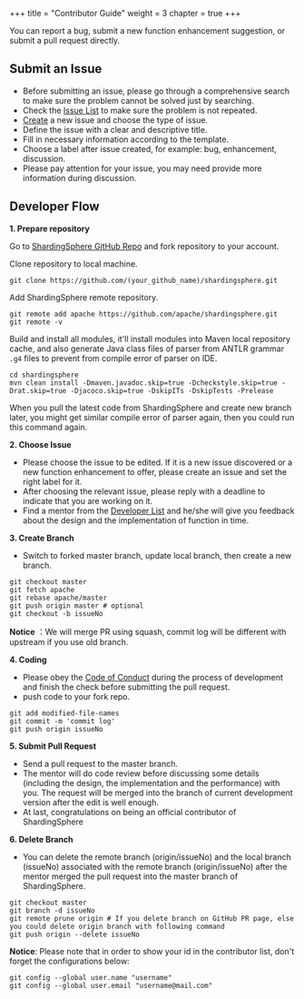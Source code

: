 +++
title = "Contributor Guide"
weight = 3
chapter = true
+++

You can report a bug, submit a new function enhancement suggestion, or submit a pull request directly.

## Submit an Issue

 - Before submitting an issue, please go through a comprehensive search to make sure the problem cannot be solved just by searching.
 - Check the [Issue List](https://github.com/apache/shardingsphere/issues) to make sure the problem is not repeated.
 - [Create](https://github.com/apache/shardingsphere/issues/new/choose) a new issue and choose the type of issue.
 - Define the issue with a clear and descriptive title.
 - Fill in necessary information according to the template.
 - Choose a label after issue created, for example: bug, enhancement, discussion.
 - Please pay attention for your issue, you may need provide more information during discussion.

## Developer Flow

**1. Prepare repository**

Go to [ShardingSphere GitHub Repo]( https://github.com/apache/shardingsphere ) and fork repository to your account.

Clone repository to local machine.
```shell
git clone https://github.com/(your_github_name)/shardingsphere.git
```

Add ShardingSphere remote repository.
```shell
git remote add apache https://github.com/apache/shardingsphere.git
git remote -v
```

Build and install all modules, it'll install modules into Maven local repository cache, and also generate Java class files of parser from ANTLR grammar `.g4` files to prevent from compile error of parser on IDE.
```shell
cd shardingsphere
mvn clean install -Dmaven.javadoc.skip=true -Dcheckstyle.skip=true -Drat.skip=true -Djacoco.skip=true -DskipITs -DskipTests -Prelease
```
When you pull the latest code from ShardingSphere and create new branch later, you might get similar compile error of parser again, then you could run this command again.

**2. Choose Issue**

 - Please choose the issue to be edited. If it is a new issue discovered or a new function enhancement to offer, please create an issue and set the right label for it.
 - After choosing the relevant issue, please reply with a deadline to indicate that you are working on it.
 - Find a mentor from the [Developer List](en/team) and he/she will give you feedback about the design and the implementation of function in time.

**3. Create Branch**

 - Switch to forked master branch, update local branch, then create a new branch.

```shell
git checkout master
git fetch apache
git rebase apache/master
git push origin master # optional
git checkout -b issueNo
```

 **Notice** ：We will merge PR using squash, commit log will be different with upstream if you use old branch.

**4. Coding**

  - Please obey the [Code of Conduct](/en/contribute/code-conduct/) during the process of development and finish the check before submitting the pull request.
  - push code to your fork repo.

```shell
git add modified-file-names
git commit -m 'commit log'
git push origin issueNo
```

**5. Submit Pull Request**

 - Send a pull request to the master branch.
 - The mentor will do code review before discussing some details (including the design, the implementation and the performance) with you. The request will be merged into the branch of current development version after the edit is well enough.
 - At last, congratulations on being an official contributor of ShardingSphere

**6. Delete Branch**

 - You can delete the remote branch (origin/issueNo) and the local branch (issueNo) associated with the remote branch (origin/issueNo) after the mentor merged the pull request into the master branch of ShardingSphere.
 
```shell
git checkout master
git branch -d issueNo
git remote prune origin # If you delete branch on GitHub PR page, else you could delete origin branch with following command
git push origin --delete issueNo
```
**Notice**:  Please note that in order to show your id in the contributor list, don't forget the configurations below:

```shell
git config --global user.name "username"
git config --global user.email "username@mail.com"
```

